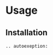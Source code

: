 # Usage

## Installation

<!-- ```{eval-rst}
.. autofunction:: HybridFractureSolver

``` -->

```{eval-rst}
.. autoexeption: 
```